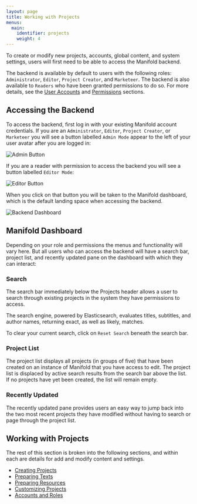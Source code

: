 ```yaml
---
layout: page
title: Working with Projects
menus:
  main:
    identifier: projects
    weight: 4
---
```


To create or modify new projects, accounts, global content, and system settings, users will first need to be able to access the Manifold backend.

The backend is available by default to users with the following roles: `Administrator`, `Editor`, `Project Creator`, and `Marketeer`. The backend is also available to `Readers` who have been granted permissions to do so. For more details, see the [User Accounts](/docs/projects/accounts/users.html) and [Permissions](/docs/projects/customizing/permissions.html) sections.

<a name="accessing"></a>
## Accessing the Backend

To access the backend, first log in with your existing Manifold account credentials. If you are an `Administrator`, `Editor`, `Project Creator`, or `Marketeer` you will see a button labelled `Admin Mode` appear to the left of your user avatar after you are logged in:

![Admin Button](/docs/assets/projects/admin-button.png)

If you are a reader with permission to access the backend you will see a button labelled `Editor Mode`:

![Editor Button](/docs/assets/projects/editor-button.png)

When you click on that button you will be taken to the Manifold dashboard, which is the default landing space when accessing the backend.

![Backend Dashboard](/docs/assets/installing/dashboard.png)

## Manifold Dashboard

Depending on your role and permissions the menus and functionality will vary here. But all users who can access the backend will have a search bar, project list, and recently updated pane on the dashboard with which they can interact:

### Search

The search bar immediately below the Projects header allows a user to search through existing projects in the system they have permissions to access.

The search engine, powered by Elasticsearch, evaluates titles, subtitles, and author names, returning exact, as well as likely, matches.

To clear your current search, click on `Reset Search` beneath the search bar.

### Project List

The project list displays all projects (in groups of five) that have been created on an instance of Manifold that you have access to edit. The project list is displaced by active search results from the search bar above the list. If no projects have yet been created, the list will remain empty.

### Recently Updated

The recently updated pane provides users an easy way to jump back into the two most recent projects they have modified without having to search or page through the project list.

## Working with Projects

The rest of this section is broken into the following sections, and within each are details for add and modify content and settings.

* [Creating Projects](/docs/projects/creating.html)
* [Preparing Texts](/docs/projects/preparing/index.html)
* [Preparing Resources](/docs/projects/resources.html)
* [Customizing Projects](/docs/projects/customizing/index.html)
* [Accounts and Roles](/docs/projects/accounts/index.html)
